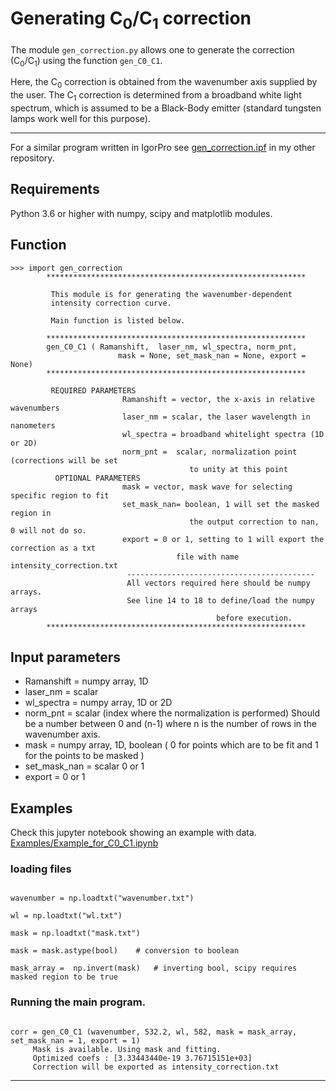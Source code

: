 # Generating C<sub>0</sub>/C<sub>1</sub> correction

The module `gen_correction.py` allows one to generate the correction (C<sub>0</sub>/C<sub>1</sub>)
using the function `gen_C0_C1`.

Here, the C<sub>0</sub> correction is obtained from the wavenumber axis supplied by the user. The C<sub>1</sub> correction is determined from a broadband white light spectrum, which is assumed to be a Black-Body emitter (standard tungsten lamps work well for this purpose).

---

For a similar program written in IgorPro see [gen_correction.ipf](https://github.com/ankit7540/RamanSpec_BasicOperations/blob/master/intensity_corr/) in my other repository.


## Requirements

Python 3.6 or higher with numpy, scipy and matplotlib modules.


## Function

```
>>> import gen_correction
        **********************************************************

         This module is for generating the wavenumber-dependent
         intensity correction curve.

         Main function is listed below.

        **********************************************************
        gen_C0_C1 ( Ramanshift,  laser_nm, wl_spectra, norm_pnt,
                        mask = None, set_mask_nan = None, export = None)
        **********************************************************

         REQUIRED PARAMETERS
                         Ramanshift = vector, the x-axis in relative wavenumbers
                         laser_nm = scalar, the laser wavelength in nanometers
                         wl_spectra = broadband whitelight spectra (1D or 2D)
                         norm_pnt =  scalar, normalization point (corrections will be set
                                        to unity at this point
          OPTIONAL PARAMETERS
                         mask = vector, mask wave for selecting specific region to fit
                         set_mask_nan= boolean, 1 will set the masked region in
                                        the output correction to nan, 0 will not do so.
                         export = 0 or 1, setting to 1 will export the correction as a txt
                                     file with name intensity_correction.txt
                          ------------------------------------------
                          All vectors required here should be numpy arrays.
                          See line 14 to 18 to define/load the numpy arrays
                                              before execution.
        **********************************************************

```

## Input parameters

 - Ramanshift =  numpy array, 1D
 - laser_nm = scalar
 - wl_spectra =  numpy array, 1D or 2D
 - norm_pnt =  scalar (index where the normalization is performed)
               Should be a number between 0 and (n-1) where n is the number of rows
               in the wavenumber axis.
 - mask = numpy array, 1D, boolean ( 0 for points which are to be fit and 1
                                     for the points to be masked )
 - set_mask_nan = scalar 0 or 1
 - export = 0 or 1


## Examples

Check this jupyter notebook showing an example with data. [Examples/Example_for_C0_C1.ipynb](https://github.com/ankit7540/IntensityCalbr/blob/master/PythonModule/determine_C0_C1_correction/Examples/Example_for_C0_C1.ipynb)

### loading files

```

wavenumber = np.loadtxt("wavenumber.txt")

wl = np.loadtxt("wl.txt")

mask = np.loadtxt("mask.txt")

mask = mask.astype(bool)    # conversion to boolean

mask_array =  np.invert(mask)   # inverting bool, scipy requires masked region to be true

```

### Running the main program.

```

corr = gen_C0_C1 (wavenumber, 532.2, wl, 582, mask = mask_array, set_mask_nan = 1, export = 1)
	 Mask is available. Using mask and fitting.
	 Optimized coefs : [3.33443440e-19 3.76715151e+03]
	 Correction will be exported as intensity_correction.txt

```

---
